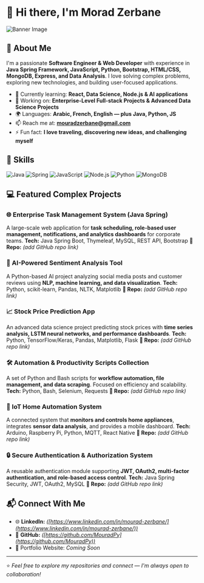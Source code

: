 # 👋 Hi there, I'm **Morad Zerbane**

![Banner Image](https://images.unsplash.com/photo-1555066931-4365d14bab8c?ixlib=rb-4.0.3\&ixid=M3wxMjA3fDB8MHxwaG90by1wYWdlfHx8fGVufDB8fHx8fA%253D%253D\&auto=format\&fit=crop\&w=2070\&q=80)

## 🚀 About Me

I'm a passionate **Software Engineer & Web Developer** with experience in **Java Spring Framework, JavaScript, Python, Bootstrap, HTML/CSS, MongoDB, Express, and Data Analysis**. I love solving complex problems, exploring new technologies, and building user-focused applications.

* 🌱 Currently learning: **React, Data Science, Node.js & AI applications**
* 🔭 Working on: **Enterprise-Level Full-stack Projects & Advanced Data Science Projects**
* 🌍 Languages: **Arabic, French, English — plus Java, Python, JS**
* 📫 Reach me at: **[mouradzerbane@gmail.com](mailto:mouradzerbane@gmail.com)**
* ⚡ Fun fact: **I love traveling, discovering new ideas, and challenging myself**

## 🧠 Skills

![Java](https://img.shields.io/badge/-Java-007396?style=flat-square\&logo=java\&logoColor=white)
![Spring](https://img.shields.io/badge/-Spring-6DB33F?style=flat-square\&logo=spring\&logoColor=white)
![JavaScript](https://img.shields.io/badge/-JavaScript-F7DF1E?style=flat-square\&logo=javascript\&logoColor=black)
![Node.js](https://img.shields.io/badge/-Node.js-339933?style=flat-square\&logo=node.js\&logoColor=white)
![Python](https://img.shields.io/badge/-Python-3776AB?style=flat-square\&logo=python\&logoColor=white)
![MongoDB](https://img.shields.io/badge/-MongoDB-47A248?style=flat-square\&logo=mongodb\&logoColor=white)

## 💻 Featured Complex Projects

### 🌐 Enterprise Task Management System (Java Spring)

A large-scale web application for **task scheduling, role-based user management, notifications, and analytics dashboards** for corporate teams.
**Tech:** Java Spring Boot, Thymeleaf, MySQL, REST API, Bootstrap
**🔗 Repo:** *(add GitHub repo link)*

### 🤖 AI-Powered Sentiment Analysis Tool

A Python-based AI project analyzing social media posts and customer reviews using **NLP, machine learning, and data visualization**.
**Tech:** Python, scikit-learn, Pandas, NLTK, Matplotlib
**🔗 Repo:** *(add GitHub repo link)*

### 📈 Stock Price Prediction App

An advanced data science project predicting stock prices with **time series analysis, LSTM neural networks, and performance dashboards**.
**Tech:** Python, TensorFlow/Keras, Pandas, Matplotlib, Flask
**🔗 Repo:** *(add GitHub repo link)*

### 🛠 Automation & Productivity Scripts Collection

A set of Python and Bash scripts for **workflow automation, file management, and data scraping**. Focused on efficiency and scalability.
**Tech:** Python, Bash, Selenium, Requests
**🔗 Repo:** *(add GitHub repo link)*

### 🌉 IoT Home Automation System

A connected system that **monitors and controls home appliances**, integrates **sensor data analysis**, and provides a mobile dashboard.
**Tech:** Arduino, Raspberry Pi, Python, MQTT, React Native
**🔗 Repo:** *(add GitHub repo link)*

### 🔒 Secure Authentication & Authorization System

A reusable authentication module supporting **JWT, OAuth2, multi-factor authentication, and role-based access control**.
**Tech:** Java Spring Security, JWT, OAuth2, MySQL
**🔗 Repo:** *(add GitHub repo link)*

## 📬 Connect With Me

* 🌐 **LinkedIn:** *([https://www.linkedin.com/in/mourad-zerbane/](https://www.linkedin.com/in/mourad-zerbane/))*
* 💼 **GitHub:** *([https://github.com/MouradPy](https://github.com/MouradPy))*
* 📝 Portfolio Website: *Coming Soon*

---

⭐️ *Feel free to explore my repositories and connect — I'm always open to collaboration!*
